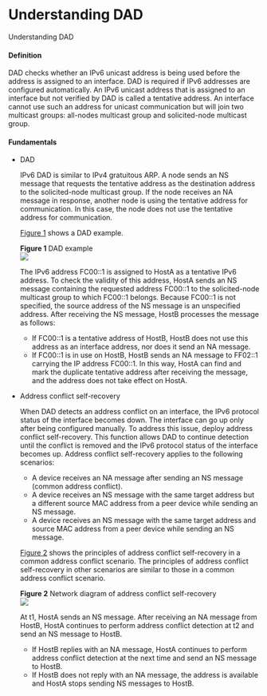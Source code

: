 Understanding DAD
=================

Understanding DAD

#### Definition

DAD checks whether an IPv6 unicast address is being used before the address is assigned to an interface. DAD is required if IPv6 addresses are configured automatically. An IPv6 unicast address that is assigned to an interface but not verified by DAD is called a tentative address. An interface cannot use such an address for unicast communication but will join two multicast groups: all-nodes multicast group and solicited-node multicast group.


#### Fundamentals

* DAD
  
  IPv6 DAD is similar to IPv4 gratuitous ARP. A node sends an NS message that requests the tentative address as the destination address to the solicited-node multicast group. If the node receives an NA message in response, another node is using the tentative address for communication. In this case, the node does not use the tentative address for communication.
  
  [Figure 1](#EN-US_CONCEPT_0000001176662039__fig1769043710131) shows a DAD example.
  
  **Figure 1** DAD example  
  ![](figure/en-us_image_0000001130782328.png)
  
  The IPv6 address FC00::1 is assigned to HostA as a tentative IPv6 address. To check the validity of this address, HostA sends an NS message containing the requested address FC00::1 to the solicited-node multicast group to which FC00::1 belongs. Because FC00::1 is not specified, the source address of the NS message is an unspecified address. After receiving the NS message, HostB processes the message as follows:
  
  + If FC00::1 is a tentative address of HostB, HostB does not use this address as an interface address, nor does it send an NA message.
  + If FC00::1 is in use on HostB, HostB sends an NA message to FF02::1 carrying the IP address FC00::1. In this way, HostA can find and mark the duplicate tentative address after receiving the message, and the address does not take effect on HostA.
* Address conflict self-recovery
  
  When DAD detects an address conflict on an interface, the IPv6 protocol status of the interface becomes down. The interface can go up only after being configured manually. To address this issue, deploy address conflict self-recovery. This function allows DAD to continue detection until the conflict is removed and the IPv6 protocol status of the interface becomes up. Address conflict self-recovery applies to the following scenarios:
  
  + A device receives an NA message after sending an NS message (common address conflict).
  + A device receives an NS message with the same target address but a different source MAC address from a peer device while sending an NS message.
  + A device receives an NS message with the same target address and source MAC address from a peer device while sending an NS message.
  
  [Figure 2](#EN-US_CONCEPT_0000001176662039__fig17924347164816) shows the principles of address conflict self-recovery in a common address conflict scenario. The principles of address conflict self-recovery in other scenarios are similar to those in a common address conflict scenario.
  
  **Figure 2** Network diagram of address conflict self-recovery  
  ![](figure/en-us_image_0000001130622548.png)
  
  At t1, HostA sends an NS message. After receiving an NA message from HostB, HostA continues to perform address conflict detection at t2 and send an NS message to HostB.
  
  + If HostB replies with an NA message, HostA continues to perform address conflict detection at the next time and send an NS message to HostB.
  + If HostB does not reply with an NA message, the address is available and HostA stops sending NS messages to HostB.